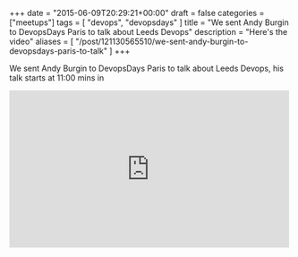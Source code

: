 +++
date = "2015-06-09T20:29:21+00:00"
draft = false
categories = ["meetups"]
tags = [ "devops", "devopsdays" ]
title = "We sent Andy Burgin to DevopsDays Paris to talk about Leeds Devops"
description = "Here's the video"
aliases = [ "/post/121130565510/we-sent-andy-burgin-to-devopsdays-paris-to-talk" ]
+++

<p>We sent Andy Burgin to DevopsDays Paris to talk about Leeds Devops, his talk starts at 11:00 mins in<br/></p>

<iframe src="https://player.vimeo.com/video/128889629?title=0&byline=0&portrait=0&app_id=122963" width="500" height="281" frameborder="0" title="DevOpsDays Paris 2015 - Ignites Day1" allow="autoplay; fullscreen" allowfullscreen></iframe>